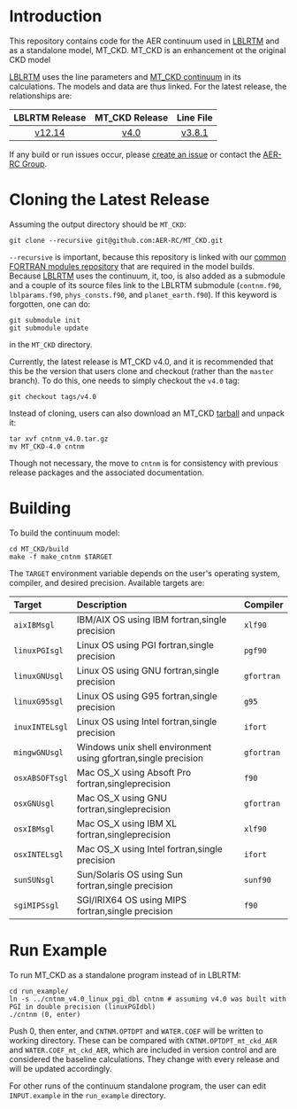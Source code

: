 # Introduction

This repository contains code for the AER continuum used in [LBLRTM](https://github.com/AER-RC/LBLRTM) and as a standalone model, MT_CKD. MT_CKD is an enhancement ot the original CKD model

[LBLRTM](https://github.com/AER-RC/LBLRTM) uses the line parameters and [MT_CKD continuum](https://github.com/AER-RC/MT_CKD) in its calculations. The models and data are thus linked. For the latest release, the relationships are:

| LBLRTM Release | MT_CKD Release | Line File |
| :---: | :---: | :---: |
| [v12.14](https://github.com/AER-RC/LBLRTM/releases/tag/v12.14) | [v4.0](https://github.com/AER-RC/MT_CKD/releases/tag/v4.0) | [v3.8.1](https://zenodo.org/record/4019178/files/aer_v_3.8.1.tar.gz?download=1) |

If any build or run issues occur, please [create an issue](https://github.com/AER-RC/MT_CKD/issues) or contact the [AER-RC Group](https://github.com/AER-RC).

# Cloning the Latest Release

Assuming the output directory should be `MT_CKD`:

`git clone --recursive git@github.com:AER-RC/MT_CKD.git`

`--recursive` is important, because this repository is linked with our [common FORTRAN modules repository](https://github.com/AER-RC/aer_rt_utils) that are required in the model builds. Because [LBLRTM](https://github.com/AER-RC/LBLRTM) uses the continuum, it, too, is also added as a submodule and a couple of its source files link to the LBLRTM submodule (`contnm.f90`, `lblparams.f90`, `phys_consts.f90`, and `planet_earth.f90`). If this keyword is forgotten, one can do:

```
git submodule init
git submodule update
```

in the `MT_CKD` directory.

Currently, the latest release is MT_CKD v4.0, and it is recommended that this be the version that users clone and checkout (rather than the `master` branch). To do this, one needs to simply checkout the `v4.0` tag:

```
git checkout tags/v4.0
```

Instead of cloning, users can also download an MT_CKD [tarball](https://github.com/AER-RC/MT_CKD/releases/tag/v4.0) and unpack it:

```
tar xvf cntnm_v4.0.tar.gz
mv MT_CKD-4.0 cntnm
```

Though not necessary, the move to `cntnm` is for consistency with previous release packages and the associated documentation.

# Building

To build the continuum model:

```
cd MT_CKD/build
make -f make_cntnm $TARGET
```

The `TARGET` environment variable depends on the user's operating system, compiler, and desired precision. Available targets are:

| Target | Description | Compiler |
| :--- | :--- | :--- |
| `aixIBMsgl` | IBM/AIX OS using IBM fortran,single precision| `xlf90` |
| `linuxPGIsgl` | Linux OS using PGI fortran,single precision |  `pgf90` |
| `linuxGNUsgl` | Linux OS using GNU fortran,single precision | `gfortran` |
| `linuxG95sgl` | Linux OS using G95 fortran,single precision | `g95` |
| `inuxINTELsgl` | Linux OS using Intel fortran,single precision | `ifort` |
| `mingwGNUsgl` | Windows unix shell environment using gfortran,single precision | `gfortran` |
| `osxABSOFTsgl` | Mac OS_X using Absoft Pro fortran,singleprecision | `f90` |
| `osxGNUsgl` | Mac OS_X using GNU fortran,singleprecision | `gfortran` |
| `osxIBMsgl` | Mac OS_X using IBM XL fortran,singleprecision | `xlf90` |
| `osxINTELsgl` | Mac OS_X using Intel fortran,single precision | `ifort` |
| `sunSUNsgl` | Sun/Solaris OS using Sun fortran,single precision | `sunf90` |
| `sgiMIPSsgl` | SGI/IRIX64 OS using MIPS fortran,single precision | `f90` |

# Run Example

To run MT_CKD as a standalone program instead of in LBLRTM:

```
cd run_example/
ln -s ../cntnm_v4.0_linux_pgi_dbl cntnm # assuming v4.0 was built with PGI in double precision (linuxPGIdbl)
./cntnm (0, enter)
```

Push 0, then enter, and `CNTNM.OPTDPT` and `WATER.COEF` will be written to working directory. These can be compared with `CNTNM.OPTDPT_mt_ckd_AER` and `WATER.COEF_mt_ckd_AER`, which are included in version control and are considered the baseline calculations. They change with every release and will be updated accordingly.

For other runs of the continuum standalone program, the user can edit `INPUT.example` in the `run_example` directory.
